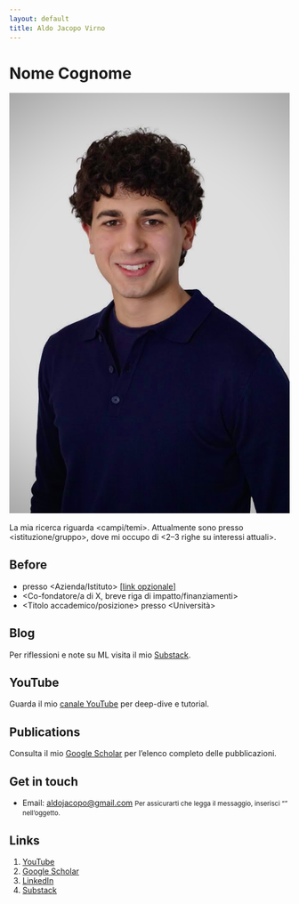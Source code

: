 ```yaml
---
layout: default
title: Aldo Jacopo Virno
---
```


# Nome Cognome

<img class="profile-picture" src="me.jpg" alt="Portrait">

La mia ricerca riguarda <campi/temi>. Attualmente sono <ruolo> presso <istituzione/gruppo>, dove mi occupo di <2–3 righe su interessi attuali>.

## Before

- <Ruolo precedente> presso <Azienda/Istituto> [[link opzionale]](#)
- <Co-fondatore/a di X, breve riga di impatto/finanziamenti> 
- <Titolo accademico/posizione> presso <Università>

## Blog

Per riflessioni e note su ML visita il mio [Substack](https://<tuo-substack>).

## YouTube

Guarda il mio [canale YouTube](https://youtube.com/@<tuo-canale>) per deep-dive e tutorial.

## Publications

Consulta il mio [Google Scholar](https://scholar.google.com/citations?user=<ID>) per l’elenco completo delle pubblicazioni.

## Get in touch

- Email: aldojacopo@gmail.com
<small>Per assicurarti che legga il messaggio, inserisci “<frase-chiave>” nell’oggetto.</small>

## Links

1. [YouTube](https://youtube.com/@<tuo-canale>)
2. [Google Scholar](https://scholar.google.com/citations?user=<ID>)
3. [LinkedIn](https://www.linkedin.com/in/<username>/)
4. [Substack](https://<tuo-substack>)

